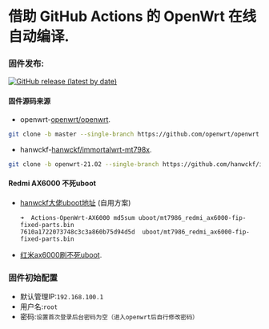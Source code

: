 # 借助 GitHub Actions 的 OpenWrt 在线自动编译.

### 固件发布:
[![GitHub release (latest by date)](https://img.shields.io/github/v/release/fabian4/Actions-OpenWrt-AX6000?label=固件下载)](https://github.com/fabian4/Actions-OpenWrt-AX6000/releases/latest)

#### 固件源码来源
- openwrt-[openwrt/openwrt](https://github.com/openwrt/openwrt).
```bash
git clone -b master --single-branch https://github.com/openwrt/openwrt
```

- hanwckf-[hanwckf/immortalwrt-mt798x](https://github.com/hanwckf/immortalwrt-mt798x).
```bash
git clone -b openwrt-21.02 --single-branch https://github.com/hanwckf/immortalwrt-mt798x
```

#### Redmi AX6000 不死uboot
- [hanwckf大佬uboot地址](https://github.com/hanwckf/bl-mt798x/releases/latest) (自用方案)
    ```shell
  ➜  Actions-OpenWrt-AX6000 md5sum uboot/mt7986_redmi_ax6000-fip-fixed-parts.bin
  7610a1722073748c3c3a860b75d94d5d  uboot/mt7986_redmi_ax6000-fip-fixed-parts.bin
  ```
- [红米ax6000刷不死uboot](https://blog.w2aa.ga/post/ax6000-uboot.html).

### 固件初始配置
- 默认管理IP:`192.168.100.1`
- 用户名:`root`
- 密码:`设置首次登录后台密码为空（进入openwrt后自行修改密码）`
